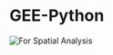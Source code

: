 # GEE-Python

![For Spatial Analysis](https://github.com/wanwanliang/GEE-Python/tree/master/files/map.png)
